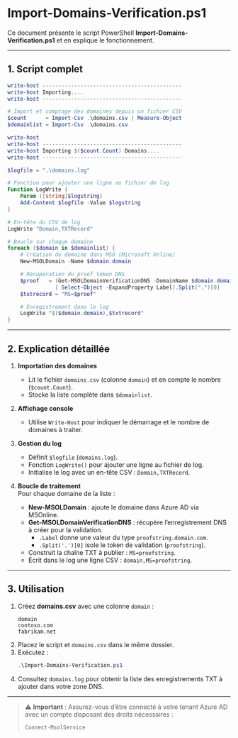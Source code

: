 # Import-Domains-Verification.ps1

Ce document présente le script PowerShell **Import-Domains-Verification.ps1** et en explique le fonctionnement.

---

## 1. Script complet

```powershell
write-host --------------------------------------------
write-host Importing....
write-host --------------------------------------------

# Import et comptage des domaines depuis un fichier CSV
$count      = Import-Csv .\domains.csv | Measure-Object
$domainlist = Import-Csv .\domains.csv

write-host
write-host --------------------------------------------
write-host Importing $($count.Count) Domains....
write-host --------------------------------------------

$logfile = ".\domains.log"

# Fonction pour ajouter une ligne au fichier de log
Function LogWrite {
    Param ([string]$logstring)
    Add-Content $logfile -Value $logstring
}

# En-tête du CSV de log
LogWrite "Domain,TXTRecord"

# Boucle sur chaque domaine
foreach ($domain in $domainlist) {
    # Création du domaine dans MSO (Microsoft Online)
    New-MSOLDomain -Name $domain.domain

    # Récupération du proof token DNS
    $proof   = (Get-MSOLDomainVerificationDNS -DomainName $domain.domain `
               | Select-Object -ExpandProperty Label).Split(".")[0]
    $txtrecord = "MS=$proof"

    # Enregistrement dans le log
    LogWrite "$($domain.domain),$txtrecord"
}
```

---

## 2. Explication détaillée

1. **Importation des domaines**  
   - Lit le fichier `domains.csv` (colonne `domain`) et en compte le nombre (`$count.Count`).  
   - Stocke la liste complète dans `$domainlist`.

2. **Affichage console**  
   - Utilise `Write-Host` pour indiquer le démarrage et le nombre de domaines à traiter.

3. **Gestion du log**  
   - Définit `$logfile` (`domains.log`).  
   - Fonction `LogWrite()` pour ajouter une ligne au fichier de log.  
   - Initialise le log avec un en-tête CSV : `Domain,TXTRecord`.

4. **Boucle de traitement**  
   Pour chaque domaine de la liste :
   - **New-MSOLDomain** : ajoute le domaine dans Azure AD via MSOnline.
   - **Get-MSOLDomainVerificationDNS** : récupère l’enregistrement DNS à créer pour la validation.
     - `.Label` donne une valeur du type `proofstring.domain.com`.  
     - `.Split('.')[0]` isole le token de validation (`proofstring`).  
   - Construit la chaîne TXT à publier : `MS=proofstring`.
   - Écrit dans le log une ligne CSV : `domain,MS=proofstring`.

---

## 3. Utilisation

1. Créez **domains.csv** avec une colonne `domain` :
   ```csv
   domain
   contoso.com
   fabrikam.net
   ```
2. Placez le script et `domains.csv` dans le même dossier.
3. Exécutez :
   ```powershell
   .\Import-Domains-Verification.ps1
   ```
4. Consultez `domains.log` pour obtenir la liste des enregistrements TXT à ajouter dans votre zone DNS.

---

> ⚠️ **Important** : Assurez-vous d’être connecté à votre tenant Azure AD avec un compte disposant des droits nécessaires :
> ```powershell
> Connect-MsolService
> ```

